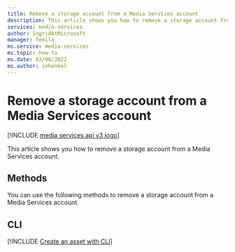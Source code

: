 ```yaml
---
title: Remove a storage account from a Media Services account
description: This article shows you how to remove a storage account from a Media Services account
services: media-services
author: IngridAtMicrosoft
manager: femila 
ms.service: media-services
ms.topic: how-to
ms.date: 03/08/2022
ms.author: inhenkel
---
```


# Remove a storage account from a Media Services account

[!INCLUDE [media services api v3 logo](./includes/v3-hr.md)]

This article shows you how to remove a storage account from a Media Services account.

## Methods

You can use the following methods to remove a storage account from a Media Services account.

## CLI

[!INCLUDE [Create an asset with CLI](./includes/task-remove-account-storage-cli.md)]
